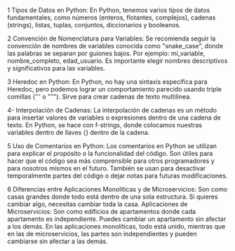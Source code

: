 1 Tipos de Datos en Python:
En Python, tenemos varios tipos de datos fundamentales, como números (enteros, flotantes, complejos), cadenas (strings), listas, tuplas, conjuntos, diccionarios y booleanos.

2 Convención de Nomenclatura para Variables:
Se recomienda seguir la convención de nombres de variables conocida como "snake_case", donde las palabras se separan por guiones bajos. Por ejemplo: mi_variable, nombre_completo, edad_usuario. Es importante elegir nombres descriptivos y significativos para las variables.

3 Heredoc en Python:
En Python, no hay una sintaxis específica para Heredoc, pero podemos lograr un comportamiento parecido usando triple comillas (''' o """). Sirve para crear cadenas de texto multilinea.

4- Interpolación de Cadenas:
La interpolación de cadenas es un método para insertar valores de variables o expresiones dentro de una cadena de texto. En Python, se hace con f-strings, donde colocamos nuestras variables dentro de llaves {} dentro de la cadena.

5 Uso de Comentarios en Python:
Los comentarios en Python se utilizan para explicar el propósito o la funcionalidad del código. Son útiles para hacer que el código sea más comprensible para otros programadores y para nosotros mismos en el futuro. También se usan para desactivar temporalmente partes del código o dejar notas para futuras modificaciones.

6 Diferencias entre Aplicaciones Monolíticas y de Microservicios:
Son como casas grandes donde todo está dentro de una sola estructura. Si quieres cambiar algo, necesitas cambiar toda la casa.
Aplicaciones de Microservicios: Son como edificios de apartamentos donde cada apartamento es independiente. Puedes cambiar un apartamento sin afectar a los demás.
En las aplicaciones monolíticas, todo está unido, mientras que en las de microservicios, las partes son independientes y pueden cambiarse sin afectar a las demás.